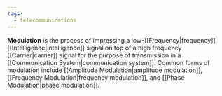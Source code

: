 ```yaml
---
tags:
  - telecommunications
---
```

**Modulation** is the process of impressing a low-[[Frequency|frequency]] [[Intelligence|intelligence]] signal on top of a high frequency [[Carrier|carrier]] signal for the purpose of transmission in a [[Communication System|communication system]]. Common forms of modulation include [[Amplitude Modulation|amplitude modulation]], [[Frequency Modulation|frequency modulation]], and [[Phase Modulation|phase modulation]].